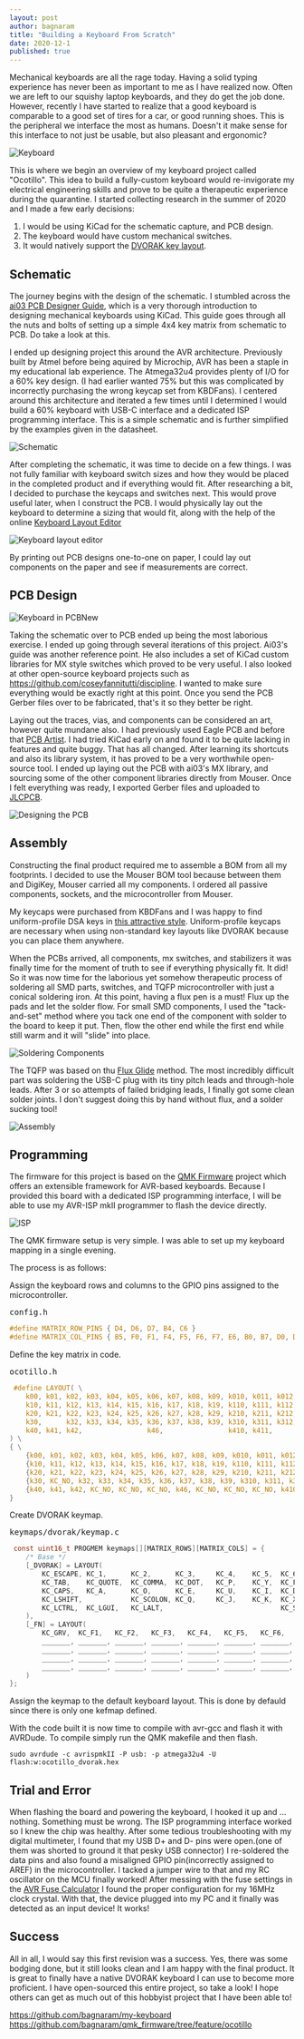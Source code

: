 ```yaml
---
layout: post
author: bagnaram
title: "Building a Keyboard From Scratch"
date: 2020-12-1
published: true
---
```


Mechanical keyboards are all the rage today. Having a solid typing experience
has never been as important to me as I have realized now. Often we are left to
our squishy laptop keyboards, and they do get the job done. However, recently I
have started to realize that a good keyboard is comparable to a good set of
tires for a car, or good running shoes. This is the peripheral we interface the
most as humans. Doesn't it make sense for this interface to not just be usable,
but also pleasant and ergonomic?

![Keyboard](/img/kb.jpg "Keyboard")

This is where we begin an overview of my keyboard project called "Ocotillo".
This idea to build a fully-custom keyboard would re-invigorate my electrical
engineering skills and prove to be quite a therapeutic experience during the
quarantine. I started collecting research in the summer of 2020 and I made a few
early decisions:

1. I would be using KiCad for the schematic capture, and PCB design.
2. The keyboard would have custom mechanical switches.
3. It would natively support the [DVORAK key
   layout](https://en.wikipedia.org/wiki/Dvorak_Simplified_Keyboard).

## Schematic

The journey begins with the design of the schematic. I stumbled across the [ai03
PCB Designer
Guide](https://wiki.ai03.com/books/pcb-design/chapter/pcb-designer-guide), which
is a very thorough introduction to designing mechanical keyboards using KiCad.
This guide goes through all the nuts and bolts of setting up a simple 4x4 key
matrix from schematic to PCB. Do take a look at this. 

I ended up designing project this around the AVR architecture. Previously built
by Atmel before being aquired by Microchip, AVR has been a staple in my
educational lab experience. The Atmega32u4 provides plenty of I/O for a 60% key
design. (I had earlier wanted 75% but this was complicated by incorrectly
purchasing the wrong keycap set from KBDFans). I centered around this
architecture and iterated a few times until I determined I would build a 60%
keyboard with USB-C interface and a dedicated ISP programming interface. This is
a simple schematic and is further simplified by the examples given in the
datasheet.

![Schematic](/img/kb-schematic.png "ESchema Schematic")

After completing the schematic, it was time to decide on a few things. I was not
fully familiar with keyboard switch sizes and how they would be placed in the
completed product and if everything would fit. After researching a bit, I
decided to purchase the keycaps and switches next. This would prove useful later,
when I construct the PCB. I would physically lay out the keyboard to determine a
sizing that would fit, along with the help of the online [Keyboard Layout
Editor](http://www.keyboard-layout-editor.com/#/)

![Keyboard layout editor](img/kb-layout.png "Keyboard layout editor")

By printing out PCB designs one-to-one on paper, I could lay out components on
the paper and see if measurements are correct.

## PCB Design

![Keyboard in PCBNew](/img/pcbnew.png "Keyboard in PCBNew")

Taking the schematic over to PCB ended up being the most laborious exercise. I
ended up going through several iterations of this project. Ai03's guide was
another reference point. He also includes a set of KiCad custom libraries for MX
style switches which proved to be very useful. I also looked at other
open-source keyboard projects such as
https://github.com/coseyfannitutti/discipline. I wanted to make sure everything
would be exactly right at this point. Once you send the PCB Gerber files over to
be fabricated, that's it so they better be right.

Laying out the traces, vias, and components can be considered an art, however
quite mundane also. I had previously used Eagle PCB and before that [PCB
Artist](https://www.4pcb.com/free-pcb-design-software.html). I had tried KiCad
early on and found it to be quite lacking in features and quite buggy. That has
all changed. After learning its shortcuts and also its library system, it has
proved to be a very worthwhile open-source tool. I ended up laying out the PCB
with ai03's MX library, and sourcing some of the other component libraries
directly from Mouser. Once I felt everything was ready, I exported Gerber files
and uploaded to [JLCPCB](https://jlcpcb.com/).

![Designing the PCB](/img/kbpcb.jpg "PCB Layout")

## Assembly

Constructing the final product required me to assemble a BOM from all my
footprints. I decided to use the Mouser BOM tool because between them and
DigiKey, Mouser carried all my components. I ordered all passive components,
sockets, and the microcontroller from Mouser.

My keycaps were purchased from KBDFans and I was happy to find uniform-profile
DSA keys in [this attractive
style](https://kbdfans.com/collections/dsa-profile/products/npkc-dsa-9009-pbt-keycaps?variant=31385567985803).
Uniform-profile keycaps are necessary when using non-standard key layouts like
DVORAK because you can place them anywhere.

When the PCBs arrived, all components, mx switches, and stabilizers it was
finally time for the moment of truth to see if everything physically fit. It
did! So it was now time for the laborious yet somehow therapeutic process of
soldering all SMD parts, switches, and TQFP microcontroller with just a conical
soldering iron. At this point, having a flux pen is a must! Flux up the pads and
let the solder flow. For small SMD components, I used the "tack-and-set" method
where you tack one end of the component with solder to the board to keep it put.
Then, flow the other end while the first end while still warm and it will "slide"
into place.

![Soldering Components](/img/kbsolder.jpg "Soldering Components")

The TQFP was based on thu [Flux
Glide](https://www.youtube.com/watch?v=6PB0u8irn-4) method. The most incredibly
difficult part was soldering the USB-C plug with its tiny pitch leads and
through-hole leads. After 3 or so attempts of failed bridging leads, I finally
got some clean solder joints. I don't suggest doing this by hand without flux,
and a solder sucking tool!

![Assembly](/img/kbassembled.jpg "Assembly Complete")

## Programming

The firmware for this project is based on the [QMK Firmware](https://qmk.fm/)
project which offers an extensible framework for AVR-based keyboards. Because I
provided this board with a dedicated ISP programming interface, I will be able
to use my AVR-ISP mkII programmer to flash the device directly.

![ISP](/img/kbprog.jpg "Keyboard ISP Programming")

The QMK firmware setup is very simple. I was able to set up my keyboard mapping
in a single evening.

The process is as follows:

Assign the keyboard rows and columns to the GPIO pins assigned to the microcontroller.

<pre>config.h</pre>

```c
#define MATRIX_ROW_PINS { D4, D6, D7, B4, C6 }
#define MATRIX_COL_PINS { B5, F0, F1, F4, F5, F6, F7, E6, B0, B7, D0, D1, D2, D3, D5, C7 } 
```
Define the key matrix in code.

<pre>ocotillo.h</pre>

```c
 #define LAYOUT( \
    k00, k01, k02, k03, k04, k05, k06, k07, k08, k09, k010, k011, k012, k013,       k015, \
    k10, k11, k12, k13, k14, k15, k16, k17, k18, k19, k110, k111, k112, k113,       k115, \
    k20, k21, k22, k23, k24, k25, k26, k27, k28, k29, k210, k211, k212,             k215, \
    k30,      k32, k33, k34, k35, k36, k37, k38, k39, k310, k311, k312,       k314, k315, \
    k40, k41, k42,                k46,                k410, k411,       k413, k414, k415 \
) \
{ \
    {k00, k01, k02, k03, k04, k05, k06, k07, k08, k09, k010, k011, k012, k013, KC_NO, k015 }, \
    {k10, k11, k12, k13, k14, k15, k16, k17, k18, k19, k110, k111, k112, k113, KC_NO, k115 }, \
    {k20, k21, k22, k23, k24, k25, k26, k27, k28, k29, k210, k211, k212, KC_NO, KC_NO, k215 }, \
    {k30, KC_NO, k32, k33, k34, k35, k36, k37, k38, k39, k310, k311, k312,KC_NO, k314, k315 }, \
    {k40, k41, k42, KC_NO, KC_NO, KC_NO, k46, KC_NO, KC_NO, KC_NO, k410, k411, KC_NO, k413, k414, k415 } \
} 
```

Create DVORAK keymap.

<pre>keymaps/dvorak/keymap.c</pre>

```c
 const uint16_t PROGMEM keymaps[][MATRIX_ROWS][MATRIX_COLS] = {
    /* Base */
    [_DVORAK] = LAYOUT(
        KC_ESCAPE, KC_1,      KC_2,      KC_3,     KC_4,    KC_5,  KC_6,     KC_7,    KC_8,    KC_9,  KC_0,    KC_LBRACKET,   KC_RBRACKET,   KC_BSPACE,                  KC_DEL,
        KC_TAB,    KC_QUOTE,  KC_COMMA,  KC_DOT,   KC_P,    KC_Y,  KC_F,     KC_G,    KC_C,    KC_R,  KC_L,    KC_SLASH,      KC_EQUAL,      KC_BSLASH,                  KC_GRAVE,
        KC_CAPS,   KC_A,      KC_O,      KC_E,     KC_U,    KC_I,  KC_D,     KC_H,    KC_T,    KC_N,  KC_S,    KC_MINUS,      KC_ENTER,                                  KC_PGUP,
        KC_LSHIFT,            KC_SCOLON, KC_Q,     KC_J,    KC_K,  KC_X,     KC_B,    KC_M,    KC_W,  KC_V,    KC_Z,          KC_RSHIFT,                    KC_UP,       KC_PGDN,
        KC_LCTRL,  KC_LGUI,   KC_LALT,                             KC_SPACE,                          KC_RALT, MO(_FN),                      KC_LEFT,       KC_DOWN,     KC_RIGHT
    ),
    [_FN] = LAYOUT(
        KC_GRV,  KC_F1,   KC_F2,   KC_F3,   KC_F4,   KC_F5,   KC_F6,   KC_F7,   KC_F8,   KC_F9,   KC_F10,  KC_F11,  KC_F12,  KC_F13, KC_DEL,
        _______, _______, _______, _______, _______, _______, _______, _______, _______, _______, _______, _______, _______, _______, _______,
        _______, _______, _______, _______, _______, _______, _______, _______, _______, _______, _______, _______, _______, _______,
        _______, _______, _______, _______, _______, _______, _______, _______, _______, _______, _______, _______, _______, _______,
        _______, _______, _______, _______, _______, _______, _______, _______, _______
    )
};
```

Assign the keymap to the default keyboard layout. This is done by defauld
since there is only one kefmap defined.

With the code built it is now time to compile with avr-gcc and flash it with
AVRDude. To compile simply run the QMK makefile and then flash.

```shell
sudo avrdude -c avrispmkII -P usb: -p atmega32u4 -U flash:w:ocotillo_dvorak.hex
```


## Trial and Error

When flashing the board and powering the keyboard, I hooked it up and ...
nothing. Something must be wrong. The ISP programming interface worked so I knew
the chip was healthy. After some tedious troubleshooting with my digital
multimeter, I found that my USB D+ and D- pins were open.(one of them was
shorted to ground it that pesky USB connector) I re-soldered the data pins and
also found a misaligned GPIO pin(incorrectly assigned to AREF) in the
microcontroller. I tacked a jumper wire to that and my RC oscillator on the MCU
finally worked! After messing with the fuse settings in the [AVR Fuse
Calculator](https://www.engbedded.com/fusecalc/) I found the proper
configuration for my 16MHz clock crystal. With that, the device plugged into my
PC and it finally was detected as an input device! It works!

## Success

All in all, I would say this first revision was a success. Yes, there was some
bodging done, but it still looks clean and I am happy with the final product. It
is great to finally have a native DVORAK keyboard I can use to become more
proficient. I have open-sourced this entire project, so take a look! I hope
others can get as much out of this hobbyist project that I have been able to!

<https://github.com/bagnaram/my-keyboard>
<https://github.com/bagnaram/qmk_firmware/tree/feature/ocotillo>
